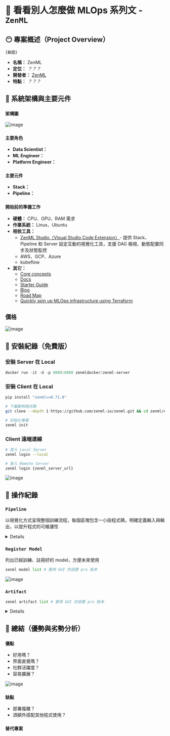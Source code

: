 # 🧰 看看別人怎麼做 MLOps 系列文 - `ZenML`

## 😶 專案概述（Project Overview）

```
{截圖}
```

- **名稱：** ZenML
- **定位：** *？？？*
- **開發者：** [ZenML](https://www.zenml.io/company)
- **特點：** *？？？*

## 🚀 系統架構與主要元件

### `架構圖`
![image](https://hackmd.io/_uploads/H1xulOCVkx.png)


### `主要角色`
- **Data Scientist：**
- **ML Engineer：**
- **Platform Engineer：**

### `主要元件`
- **Stack：**
- **Pipeline：**

### `開始前的準備工作`
- **硬體：** CPU、GPU、RAM 需求
- **作業系統：** Linux、Ubuntu
- **相依工具：** 
   - [ZenML Studio（Visual Studio Code Extension）](https://marketplace.visualstudio.com/items?itemName=ZenML.zenml-vscode)- 提供 Stack、Pipeline 和 Server 設定互動的視覺化工具，支援 DAG 檢視、動態配置同步及狀態監控
   - AWS、GCP、Azure
   - kubeflow
- **其它：**
   - [Core concepts](https://docs.zenml.io/getting-started/core-concepts)
   - [Docs](https://docs.zenml.io/)
   - [Starter Guide](https://docs.zenml.io/user-guide/starter-guide)
   - [Blog](https://www.zenml.io/blog)
   - [Road Map](https://community.zenml.io/roadmap)
   - [Quickly spin up MLOps infrastructure using Terraform](https://github.com/zenml-io/mlstacks)

## `價格`
![image](https://hackmd.io/_uploads/SyHtWd0EJg.png)

## 🚀 安裝紀錄（免費版）

### 安裝 Server 在 Local 

```python
docker run -it -d -p 8080:8080 zenmldocker/zenml-server
```

### 安裝 Client 在 Local 
```bash
pip install "zenml==0.71.0"

# 下載範例程式碼
git clone --depth 1 https://github.com/zenml-io/zenml.git && cd zenml/examples/quickstart

# 初始化專案
zenml init
```
### Client 遠端連線
```bash
# 登入 Local Server
zenml login --local 

# 登入 Remote Server
zenml login {zenml_server_url}
```
![image](https://hackmd.io/_uploads/ByUiUcR4kg.png)


## 🚀 操作紀錄

### `Pipeline`

以視覺化方式呈現整個訓練流程，每個區塊包含一小段程式碼，明確定義輸入與輸出，以提升程式的可維護性

<details>
    
![image](https://hackmd.io/_uploads/HJuJs9AEkl.png)
![image](https://hackmd.io/_uploads/SyiLsc041g.png)
    
</details>

### `Register Model`

列出已經訓練、註冊好的 model，方便未來使用

```python
zenml model list # 要用 GUI 的話要 pro 版本
```

![image](https://hackmd.io/_uploads/BJMzMiANJg.png)
    

### `Artifact`

```python
zenml artifact list # 要用 GUI 的話要 pro 版本
```

<details>

> **試用 pro 版本**

![Untitled presentation](https://hackmd.io/_uploads/By72khRVyg.png)

> **Staging & Production**

![Untitled presentation (1)](https://hackmd.io/_uploads/SkZeQ30NJg.png)

</details>

## 🤖 總結（優勢與劣勢分析）

### `優點`
- 好用嗎？
- 界面直覺嗎？
- 社群活躍度？
- 容易擴展？

![image](https://hackmd.io/_uploads/ByVMUoRVJe.png)

### `缺點`
- 部署複雜？
- 須額外搭配其他程式使用？

### `替代專案`
